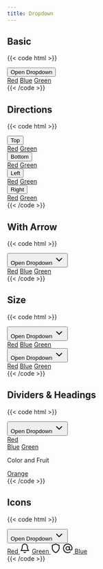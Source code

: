 ```yaml
---
title: Dropdown
---
```


## Basic

{{< code html >}}

<div x-data="dropdown()">
  <button class="btn btn-primary" id="open-color-menu" x-spread="trigger">Open Dropdown</button>
  <div class="dropdown-list" id="color-menu" x-spread="dropdown" x-cloak>
    <a href="#" class="dropdown-item">Red</a>
    <a href="#" class="dropdown-item">Blue</a>
    <a href="#" class="dropdown-item">Green</a>
  </div>
</div>
{{< /code >}}

## Directions

{{< code html >}}

<div class="flex space-x-1">
  <div x-data="dropdown()">
    <button class="btn btn-primary" id="top" x-spread="trigger">Top</button>
    <div class="dropdown-list" id="color-menu" x-spread="dropdown" x-position="top-start" x-cloak>
      <a href="#" class="dropdown-item">Red</a>
      <a href="#" class="dropdown-item">Green</a>
    </div>
  </div>
  <div x-data="dropdown()">
    <button class="btn btn-primary" id="bottom" x-spread="trigger">Bottom</button>
    <div class="dropdown-list" id="color-menu" x-spread="dropdown" x-position="bottom-start" x-cloak>
      <a href="#" class="dropdown-item">Red</a>
      <a href="#" class="dropdown-item">Green</a>
    </div>
  </div>
  <div x-data="dropdown()">
    <button class="btn btn-primary" id="left" x-spread="trigger">Left</button>
    <div class="dropdown-list" id="color-menu" x-spread="dropdown" x-position="left-start" x-cloak>
      <a href="#" class="dropdown-item">Red</a>
      <a href="#" class="dropdown-item">Green</a>
    </div>
  </div>
  <div x-data="dropdown()">
    <button class="btn btn-primary" id="right" x-spread="trigger">Right</button>
    <div class="dropdown-list" id="color-menu" x-spread="dropdown" x-position="right-start" x-cloak>
      <a href="#" class="dropdown-item">Red</a>
      <a href="#" class="dropdown-item">Green</a>
    </div>
  </div>
</div>
{{< /code >}}

## With Arrow

{{< code html >}}

<div x-data="dropdown()">
  <button class="btn btn-primary" id="open-color-menu-arrow" x-spread="trigger">
    Open Dropdown
    <svg class="dropdown-arrow" :class="{ 'rotate-180': open }" aria-hidden="true" xmlns="http://www.w3.org/2000/svg" width="24" height="24" viewBox="0 0 24 24" fill="none" stroke="currentColor" stroke-width="2" stroke-linecap="round" stroke-linejoin="round"><polyline points="6 9 12 15 18 9"></polyline></svg>
  </button>
  <div class="dropdown-list" id="color-menu-arrow" x-spread="dropdown" x-cloak>
    <a href="#" class="dropdown-item">Red</a>
    <a href="#" class="dropdown-item">Blue</a>
    <a href="#" class="dropdown-item">Green</a>
  </div>
</div>
{{< /code >}}

## Size

{{< code html >}}

<div class="flex space-x-2">
  <div class="dropdown-sm" x-data="dropdown()">
    <button class="btn btn-primary btn-sm" id="open-color-menu-small" x-spread="trigger">
      Open Dropdown
      <svg class="dropdown-arrow" :class="{ 'rotate-180': open }" aria-hidden="true" xmlns="http://www.w3.org/2000/svg" width="24" height="24" viewBox="0 0 24 24" fill="none" stroke="currentColor" stroke-width="2" stroke-linecap="round" stroke-linejoin="round"><polyline points="6 9 12 15 18 9"></polyline></svg>
    </button>
    <div class="dropdown-list" id="color-menu-small" x-spread="dropdown" x-cloak>
      <a href="#" class="dropdown-item">Red</a>
      <a href="#" class="dropdown-item">Blue</a>
      <a href="#" class="dropdown-item">Green</a>
    </div>
  </div>
  <div class="dropdown-lg" x-data="dropdown()">
    <button class="btn btn-primary btn-lg" id="open-color-menu-large" x-spread="trigger">
      Open Dropdown
      <svg class="dropdown-arrow" :class="{ 'rotate-180': open }" aria-hidden="true" xmlns="http://www.w3.org/2000/svg" width="24" height="24" viewBox="0 0 24 24" fill="none" stroke="currentColor" stroke-width="2" stroke-linecap="round" stroke-linejoin="round"><polyline points="6 9 12 15 18 9"></polyline></svg>
    </button>
    <div class="dropdown-list" id="color-menu-large" x-spread="dropdown" x-cloak>
      <a href="#" class="dropdown-item">Red</a>
      <a href="#" class="dropdown-item">Blue</a>
      <a href="#" class="dropdown-item">Green</a>
    </div>
  </div>
</div>
{{< /code >}}

## Dividers & Headings

{{< code html >}}

<div x-data="dropdown()">
  <button class="btn btn-primary" id="open-color-menu-divider" x-spread="trigger">
    Open Dropdown
    <svg class="dropdown-arrow" :class="{ 'rotate-180': open }" aria-hidden="true" xmlns="http://www.w3.org/2000/svg" width="24" height="24" viewBox="0 0 24 24" fill="none" stroke="currentColor" stroke-width="2" stroke-linecap="round" stroke-linejoin="round"><polyline points="6 9 12 15 18 9"></polyline></svg>
  </button>
  <div class="dropdown-list" id="color-menu-divider" x-spread="dropdown" x-cloak>
    <a href="#" class="dropdown-item">Red</a>
    <div class="dropdown-divide"></div>
    <a href="#" class="dropdown-item">Blue</a>
    <a href="#" class="dropdown-item">Green</a>
    <div class="dropdown-divide"></div>
    <p class="dropdown-header">Color and Fruit</p>
    <a href="#" class="dropdown-item">Orange</a>
  </div>
</div>
{{< /code >}}

## Icons

{{< code html >}}

<div x-data="dropdown()">
  <button class="btn btn-primary" id="open-color-menu-icons" x-spread="trigger">
    Open Dropdown
    <svg class="dropdown-arrow" :class="{ 'rotate-180': open }" aria-hidden="true" xmlns="http://www.w3.org/2000/svg" width="24" height="24" viewBox="0 0 24 24" fill="none" stroke="currentColor" stroke-width="2" stroke-linecap="round" stroke-linejoin="round"><polyline points="6 9 12 15 18 9"></polyline></svg>
  </button>
  <div class="dropdown-list" id="color-menu-icons" x-spread="dropdown" x-cloak>
    <a href="#" class="justify-between dropdown-item">Red <svg xmlns="http://www.w3.org/2000/svg" width="24" height="24" viewBox="0 0 24 24" fill="none" stroke="currentColor" stroke-width="2" stroke-linecap="round" stroke-linejoin="round"><path d="M18 8A6 6 0 0 0 6 8c0 7-3 9-3 9h18s-3-2-3-9"></path><path d="M13.73 21a2 2 0 0 1-3.46 0"></path></svg></a>
    <a href="#" class="justify-between dropdown-item">Green <svg xmlns="http://www.w3.org/2000/svg" width="24" height="24" viewBox="0 0 24 24" fill="none" stroke="currentColor" stroke-width="2" stroke-linecap="round" stroke-linejoin="round"><path d="M12 22s8-4 8-10V5l-8-3-8 3v7c0 6 8 10 8 10z"></path></svg></a>
    <a href="#" class="dropdown-item"><svg xmlns="http://www.w3.org/2000/svg" width="24" height="24" viewBox="0 0 24 24" fill="none" stroke="currentColor" stroke-width="2" stroke-linecap="round" stroke-linejoin="round" class="mr-2"><circle cx="12" cy="12" r="4"></circle><path d="M16 8v5a3 3 0 0 0 6 0v-1a10 10 0 1 0-3.92 7.94"></path></svg> Blue</a>
  </div>
</div>
{{< /code >}}
